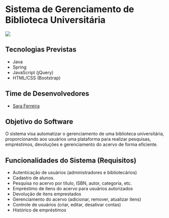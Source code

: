 # Sistema de Gerenciamento de Biblioteca Universitária

<img src="http://img.shields.io/static/v1?label=STATUS&message=CONCLUIDO&color=GREEN&style=for-the-badge"/>

## Tecnologias Previstas
- Java
- Spring 
- JavaScript (jQuery)
- HTML/CSS (Bootstrap)

## Time de Desenvolvedores
- [Sara Ferreira](https://github.com/saraferreira10)

## Objetivo do Software
O sistema visa automatizar o gerenciamento de uma biblioteca universitária, proporcionando aos usuários uma plataforma para realizar pesquisas, empréstimos, devoluções e gerenciamento do acervo de forma eficiente.

## Funcionalidades do Sistema (Requisitos)
- Autenticação de usuários (administradores e bibliotecários)
- Cadastro de alunos.
- Pesquisa no acervo por título, ISBN, autor, categoria, etc.
- Empréstimo de itens do acervo para usuários autorizados
- Devolução de itens emprestados
- Gerenciamento do acervo (adicionar, remover, atualizar itens)
- Controle de usuários (criar, editar, desativar contas)
- Histórico de empréstimos

